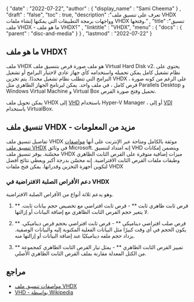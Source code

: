 {
  "date" : "2022-07-22",
  "author" : {
    "display_name" : "Sami Cheema"
} ,
  "draft" : "false",
   "toc" : true,
  "description" :"تعرف على تنسيق ملف VHDX وواجهات برمجة التطبيقات التي يمكنها إنشاء ملفات VHDX وفتحها." ,
  "title" :"تنسيق ملف VHDX - ما هو ملف VHDX؟" ,
  "linktitle" : "VHDX",
  "menu" : {
    "docs" : {
      "parent" : "disc-and-media"
}
} ,
  "lastmod" : "2022-07-22"
}

## ما هو ملف VHDX؟

ملف VHDX هو ملف صورة قرص بتنسيق ملف Virtual Hard Disk v2. يحتوي على نظام تشغيل كامل يمكن تحميله واستخدامه كأي جهاز عادي لاختبار البرامج أو تشغيل البرامج التي تتطلب نظام تشغيل محددًا. يتم تخزين VHDX ، على الرغم من كونه صورة قرص كامل ، في ملف واحد. يمكن لبرنامج الجهاز الظاهري مثل Parallels Desktop و Windows Virtual Machine و Virtual Box تحميل وفتح صورة القرص.

يمكن تحويل ملف VHDX إلى [VHD](/ar/disc-and-media/vhd/) باستخدام Hyper-V Manager ، أو إلى [VDI](/ar/disc-and-media/vdi/) باستخدام VirtualBox.

## تنسيق ملف VHDX - مزيد من المعلومات

تفاصيل تنسيق ملف VHDX موثقة بالكامل ومتاحة عبر الإنترنت على أنها [مواصفات تنسيق ملف VHDX](https://learn.microsoft.com/en-us/openspecs/windows_protocols/ms-vhdx/83e061f8-f6e2-4de1-91bd-5d518a43d477) في وثائق Microsoft. إنه امتداد لتنسيق VHD ويتضمن إمكانات محسّنة. يوفر تنسيق ملف VHDX ميزات إضافية متوفرة على القرص الثابت الظاهري وطبقات ملفات القرص الثابت الافتراضية. إنه محسّن بدرجة أكبر ويعطي نتائج أفضل لتكوين أجهزة التخزين وقدراتها. يمكن فتح ملفات VHDX

### دعم الأقراص الصلبة الافتراضية في VHDX

وهو يدعم ثلاثة أنواع من الأقراص الصلبة الافتراضية.

1. ** قرص ثابت ظاهري ثابت ** - قرص ثابت افتراضي مع تخصيص حجم بيانات ثابت. لا يتغير حجم القرص الثابت الظاهري مع إضافة البيانات أو إزالتها.

1. ** قرص صلب افتراضي ديناميكي ** - قرص ثابت افتراضي بحجم قرص ديناميكي. يكون الحجم في أي وقت كبيرًا مثل البيانات الفعلية المكتوبة إليه والبيانات الوصفية. يزداد حجم ملفه ديناميكيًا عند إضافة البيانات أو إزالتها منه.

1. ** تمييز القرص الثابت الظاهري ** - يمثل تيار القرص الثابت الظاهري كمجموعة من الكتل المعدلة مقارنة بملف القرص الثابت الظاهري الأصلي.

## مراجع

* [مواصفات تنسيق ملف VHDX](https://learn.microsoft.com/en-us/openspecs/windows_protocols/ms-vhdx/83e061f8-f6e2-4de1-91bd-5d518a43d477)
* [VHD - بواسطة Wikipedia](https://en.wikipedia.org/wiki/VHD_(file_format))

